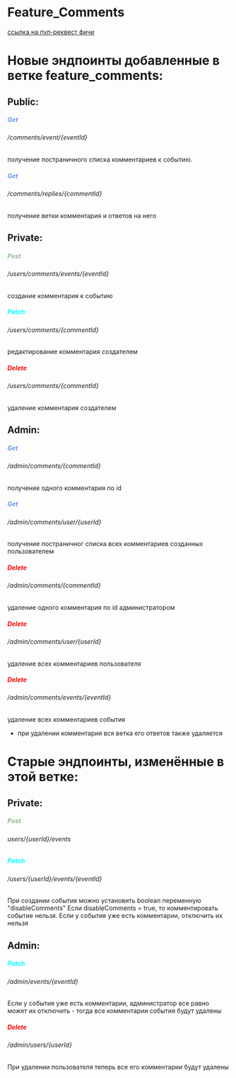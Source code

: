 # Feature_Comments

[ссылка на пул-реквест фичи](https://github.com/Sad-Duck/java-explore-with-me/pull/4)

# Новые эндпоинты добавленные в ветке feature_comments:

## Public:

##### <span style="color:CornflowerBlue ">Get
###### /comments/event/{eventId} 
получение постраничного списка комментариев к событию.


##### <span style="color:CornflowerBlue ">Get
###### /comments/replies/{commentId} 
получение ветки комментария и ответов на него

## Private:

##### <span style="color:DarkSeaGreen ">Post
###### /users/comments/events/{eventId} 
создание комментария к событию

##### <span style="color:Aqua">Patch
###### /users/comments/{commentId} 
редактирование комментария создателем

##### <span style="color:red">Delete
###### /users/comments/{commentId} 
удаление комментария создателем

## Admin:

##### <span style="color:CornflowerBlue ">Get
###### /admin/comments/{commentId} 
получение одного комментария по id

##### <span style="color:CornflowerBlue ">Get
###### /admin/comments/user/{userId} 
получение постраничног списка всех комментариев созданных пользователем

##### <span style="color:red">Delete
###### /admin/comments/{commentId} 
удаление одного комментария по id администратором

##### <span style="color:red">Delete
###### /admin/comments/user/{userId} 
удаление всех комментариев пользователя

##### <span style="color:red">Delete
###### /admin/comments/events/{eventId} 
удаление всех комментариев события

* при удалении комментария вся ветка его ответов также удаляется

# Старые эндпоинты, изменённые в этой ветке:

## Private:

##### <span style="color:DarkSeaGreen ">Post
###### users/{userId}/events
##### <span style="color:Aqua">Patch
###### /users/{userId}/events/{eventId}
При создании события можно установить boolean переменную "disableComments"
Если disableComments = true, то комментировать событие нельзя. 
Если у события уже есть комментарии, отключить их нельзя

## Admin:

##### <span style="color:Aqua">Patch
###### /admin/events/{eventId}
Если у события уже есть комментарии, администратор все равно может их отключить - тогда все комментарии события 
будут удалены

##### <span style="color:red">Delete
###### /admin/users/{userId}
При удалении пользователя теперь все его комментарии будут удалены
